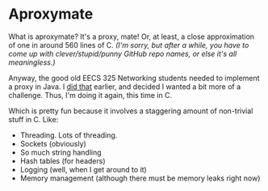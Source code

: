 Aproxymate
==========

What is aproxymate?  It's a proxy, mate!  Or, at least, a close approximation of
one in around 560 lines of C.  *(I'm sorry, but after a while, you have to come
up with clever/stupid/punny GitHub repo names, or else it's all meaningless.)*

Anyway, the good old EECS 325 Networking students needed to implement a proxy in
Java.  I [did that](https://github.com/brenns10/proxy) earlier, and decided I
wanted a bit more of a challenge.  Thus, I'm doing it again, this time in C.

Which is pretty fun because it involves a staggering amount of non-trivial stuff
in C.  Like:
- Threading.  Lots of threading.
- Sockets (obviously)
- So much string handling
- Hash tables (for headers)
- Logging (well, when I get around to it)
- Memory management (although there must be memory leaks right now)
